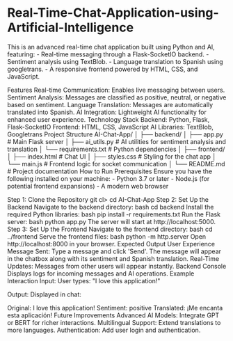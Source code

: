# Real-Time-Chat-Application-using-Artificial-Intelligence
This is an advanced real-time chat application built using Python and AI, featuring: - Real-time messaging through a Flask-SocketIO backend. - Sentiment analysis using TextBlob. - Language translation to Spanish using googletrans. - A responsive frontend powered by HTML, CSS, and JavaScript.

Features
Real-time Communication: Enables live messaging between users.
Sentiment Analysis: Messages are classified as positive, neutral, or negative based on sentiment.
Language Translation: Messages are automatically translated into Spanish.
AI Integration: Lightweight AI functionality for enhanced user experience.
Technology Stack
Backend: Python, Flask, Flask-SocketIO
Frontend: HTML, CSS, JavaScript
AI Libraries: TextBlob, Googletrans
Project Structure
AI-Chat-App/
│
├── backend/
│   ├── app.py           # Main Flask server
│   ├── ai_utils.py      # AI utilities for sentiment analysis and translation
│   └── requirements.txt # Python dependencies
│
├── frontend/
│   ├── index.html       # Chat UI
│   ├── styles.css       # Styling for the chat app
│   └── main.js          # Frontend logic for socket communication
│
└── README.md            # Project documentation
How to Run
Prerequisites
Ensure you have the following installed on your machine: - Python 3.7 or later - Node.js (for potential frontend expansions) - A modern web browser

Step 1: Clone the Repository
git cl><your-repo-link>
cd AI-Chat-App
Step 2: Set Up the Backend
Navigate to the backend directory: bash cd backend
Install the required Python libraries: bash pip install -r requirements.txt
Run the Flask server: bash python app.py The server will start at http://localhost:5000.
Step 3: Set Up the Frontend
Navigate to the frontend directory: bash cd ../frontend
Serve the frontend files: bash python -m http.server
Open http://localhost:8000 in your browser.
Expected Output
User Experience
Message Sent: Type a message and click 'Send'. The message will appear in the chatbox along with its sentiment and Spanish translation.
Real-Time Updates: Messages from other users will appear instantly.
Backend Console
Displays logs for incoming messages and AI operations.
Example Interaction
Input:
User types: "I love this application!"

Output:
Displayed in chat:

Original: I love this application!
Sentiment: positive
Translated: ¡Me encanta esta aplicación!
Future Improvements
Advanced AI Models: Integrate GPT or BERT for richer interactions.
Multilingual Support: Extend translations to more languages.
Authentication: Add user login and authentication.
